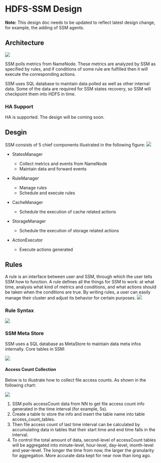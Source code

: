 # HDFS-SSM Design

**Note:** This design doc needs to be updated to reflect latest design change, for example, the adding of SSM agents.

Architecture
------------
![](https://github.com/Intel-bigdata/SSM/blob/trunk/doc./image/architecture.png)

SSM polls metrics from NameNode. These metrics are analyzed by SSM as specified by rules, and if conditions of some rule are fulfilled then it will execute the corresponding actions. 

SSM uses SQL database to maintain data polled as well as other internal data. Some of the data are required for SSM states recovery, so SSM will checkpoint them into HDFS in time.

### HA Support
HA is supported. The design will be coming soon.

Desgin
------------
SSM consists of 5 chief components illustrated in the following figure:
![](https://github.com/Intel-bigdata/SSM/blob/trunk/doc./image/design.png)

* StatesManager
	* Collect metrics and events from NameNode
	* Maintain data and forward events 
	
* RuleManager
	* Manage rules
	* Schedule and execute rules
	
* CacheManager
	* Schedule the execution of cache related actions
	
* StorageManager
	* Schedule the execution of storage related actions
	
* ActionExecutor
	* Execute actions generated
	
## Rules
A rule is an interface between user and SSM, through which the user tells SSM how to function. A rule defines all the things for SSM to work: at what time, analysis what kind of metrics and conditions, and what actions should be taken when the conditions are true. By writing rules, a user can easily manage their cluster and adjust its behavior for certain purposes.
![](https://github.com/Intel-bigdata/SSM/blob/trunk/doc./image/usage.png)

### Rule Syntax

![](https://github.com/Intel-bigdata/SSM/blob/trunk/doc./image/rule-syntax.png)

### SSM Meta Store
SSM uses a SQL database as MetaStore to maintain data meta infos internally. Core tables in SSM:

![](https://github.com/Intel-bigdata/SSM/blob/trunk/doc./image/core-tables.png)

#### Access Count Collection
Below is to illustrate how to collect file access counts. As shown in the following chart:

![](https://github.com/Intel-bigdata/SSM/blob/trunk/doc./image/access-count-tables.png)

1. SSM polls accessCount data from NN to get file access count info generated in the time interval (for example, 5s).
2. Create a table to store the info and insert the table name into table access_count_tables.
3. Then file access count of last time interval can be calculated by accumulating data in tables that their start time and end time falls in the interval.
4. To control the total amount of data, second-level of accessCount tables will be aggregated into minute-level, hour-level, day-level, month-level and year-level. The longer the time from now, the larger the granularity for aggregation. More accurate data kept for near now than long ago.
